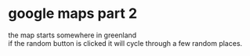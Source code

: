 # google maps part 2
the map starts somewhere in greenland       
if the random button is clicked it will cycle through a few random places.
